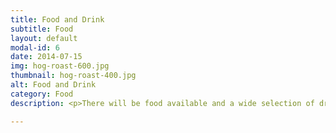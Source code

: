 ```yaml
---
title: Food and Drink
subtitle: Food
layout: default
modal-id: 6
date: 2014-07-15
img: hog-roast-600.jpg
thumbnail: hog-roast-400.jpg
alt: Food and Drink
category: Food
description: <p>There will be food available and a wide selection of drinks.  We will also be selling homemade cakes and ice-creams to raise money for charity.</p>

---
```

